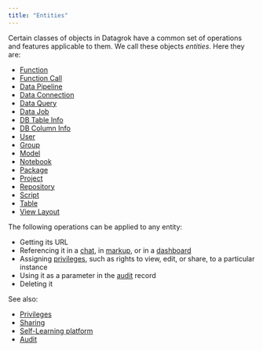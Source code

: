 ```yaml
---
title: "Entities"
---
```


Certain classes of objects in Datagrok have a common set of operations and features applicable to them. We call these
objects _entities_. Here they are:

* [Function](functions/functions.md)
* [Function Call](functions/function-call.md)
* [Data Pipeline](../access/access.md)
* [Data Connection](../access/access.md#data-connection)
* [Data Query](../access/access.md#data-query)
* [Data Job](../access/access.md)
* [DB Table Info](../access/databases/databases.mdx#working-with-queries)
* [DB Column Info](../access/databases/databases.mdx#working-with-queries)
* [User](../govern/user.md)
* [Group](../govern/group.md)
* [Model](../learn/predictive-modeling.md)
* [Notebook](../compute/jupyter-notebook.md)
* [Package](../develop/develop.md#packages)
* [Project](project.md)
* [Repository](../access/databases/connectors/git.md)
* [Script](../compute/scripting.md)
* [Table](table.md)
* [View Layout](../visualize/view-layout.md)

The following operations can be applied to any entity:

* Getting its URL
* Referencing it in a [chat](../collaborate/chat.md), in [markup](markup.md), or in a [dashboard](../visualize/dashboard.md)
* Assigning [privileges](../govern/authorization.md), such as rights to view, edit, or share, to a particular instance
* Using it as a parameter in the [audit](../govern/audit.md) record
* Deleting it

See also:

* [Privileges](../govern/authorization.md)
* [Sharing](../collaborate/sharing.md)
* [Self-Learning platform](../learn/self-learning-platform.md)
* [Audit](../govern/audit.md)
